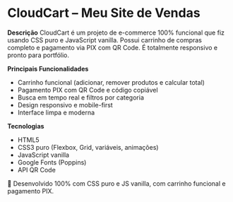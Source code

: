 # CloudCart – Meu Site de Vendas

**Descrição**
CloudCart é um projeto de e-commerce 100% funcional que fiz usando CSS puro e JavaScript vanilla. Possui carrinho de compras completo e pagamento via PIX com QR Code. É totalmente responsivo e pronto para portfólio.

**Principais Funcionalidades**
- Carrinho funcional (adicionar, remover produtos e calcular total)
- Pagamento PIX com QR Code e código copiável
- Busca em tempo real e filtros por categoria
- Design responsivo e mobile-first
- Interface limpa e moderna

**Tecnologias**
- HTML5
- CSS3 puro (Flexbox, Grid, variáveis, animações)
- JavaScript vanilla
- Google Fonts (Poppins)
- API QR Code

🚀 Desenvolvido 100% com CSS puro e JS vanilla, com carrinho funcional e pagamento PIX.
